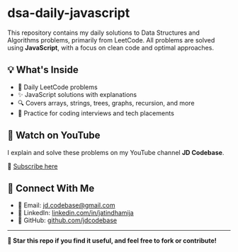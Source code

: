 # dsa-daily-javascript

This repository contains my daily solutions to Data Structures and Algorithms problems, primarily from LeetCode. All problems are solved using **JavaScript**, with a focus on clean code and optimal approaches.

## 💡 What's Inside
- 📅 Daily LeetCode problems
- ✨ JavaScript solutions with explanations
- 🔍 Covers arrays, strings, trees, graphs, recursion, and more
- 🧪 Practice for coding interviews and tech placements


## 🎥 Watch on YouTube
I explain and solve these problems on my YouTube channel **JD Codebase**.

🔗 [Subscribe here](https://www.youtube.com/@JDCodebase)

## 🤝 Connect With Me
- 📧 Email: [jd.codebase@gmail.com](mailto:jd.codebase@gmail.com)
- 🔗 LinkedIn: [linkedin.com/in/jatindhamija](https://www.linkedin.com/in/jatin-dhamija-971309252/)
- 🐙 GitHub: [github.com/jdcodebase](https://github.com/jd-code-base)

---

**💬 Star this repo if you find it useful, and feel free to fork or contribute!**



